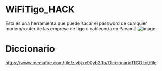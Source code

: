 # WiFiTigo_HACK
Esta es una herramienta que puede sacar el password de cualquier modem/router de las empresa de tigo o cableonda en Panamá
![image](https://github.com/Lafassj/WiFiTigo_HACK/assets/131805585/fa7d8ec2-3953-414d-ab4c-1436367e24d6)


# Diccionario
https://www.mediafire.com/file/zivbjxx90yb2ffb/DiccionarioTIGO.txt/file
